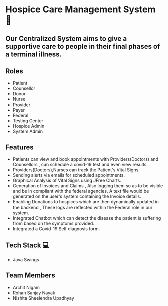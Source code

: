 # Hospice Care Management System 🏥 

## Our Centralized System aims to give a supportive care to people in their final phases of a terminal illness.

## Roles
- Patient
- Counsellor
- Donor
- Nurse
- Provider
- Payer
- Federal
- Testing Center
- Hospice Admin
- System Admin

## Features

- Patients can view and book  appointments with Providers(Doctors) and Counsellors , can schedule a covid-19 test and even view results.
- Providers(Doctors),Nurses can track the Patient's Vital Signs.
- Sending alerts via emails for scheduled appointments.
- Graphical Analysis of Vital Signs using JFree Charts.
- Generation of Invoices and Claims , Also logging them so as to be visible and be in compliant with the federal agencies. A text file would be generated on the user's system containing the Invoice details.
- Enabling Donations to hospices which are then dynamically updated in the backend , These logs are reflected within the Federal role in our system.
- Integrated Chatbot which can detect the disease the patient is suffering from based on the symptoms provided.
- Integrated a Covid-19 Self diagnosis form.

## Tech Stack 💻 

- Java Swings

## Team Members

- Archit Nigam
- Rohan Sanjay Nayak
- Nishita Sheelendra Upadhyay
 

